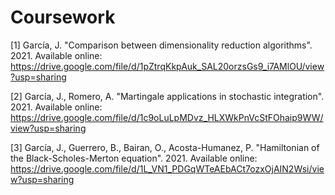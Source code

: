
# Coursework

[1] García, J. "Comparison between dimensionality reduction algorithms". 2021. Available online: https://drive.google.com/file/d/1pZtrqKkpAuk_SAL20orzsGs9_i7AMlOU/view?usp=sharing

[2] García, J., Romero, A. "Martingale applications in stochastic integration". 2021. Available online: https://drive.google.com/file/d/1c9oLuLpMDvz_HLXWkPnVcStFOhaip9WW/view?usp=sharing

[3] García, J., Guerrero, B., Bairan, O., Acosta-Humanez, P. "Hamiltonian of the Black-Scholes-Merton equation". 2021. Available online: https://drive.google.com/file/d/1L_VN1_PDGqWTeAEbACt7ozxOjAIN2Wsi/view?usp=sharing

